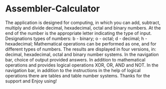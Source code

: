 # Assembler-Calculator
The application is designed for computing, in which you can add, subtract, multiply and divide decimal, hexadecimal, octal and binary numbers. At the end of the number is the appropriate letter indicating the type of input. Designations types of numbers: b - binary; o - octal; d - decimal; h - hexadecimal;  Mathematical operations can be performed as one, and for different types of numbers. The results are displayed in four versions, in: decimal, hexadecimal, octal and binary number systems. In the navigation bar, choice of output provided answers. In addition to mathematical operations and provides logical operations XOR, OR, AND and NOT. In the navigation bar, in addition to the instructions in the help of logical operations there are tables and table number systems.   Thanks for the support and Enjoy using!
